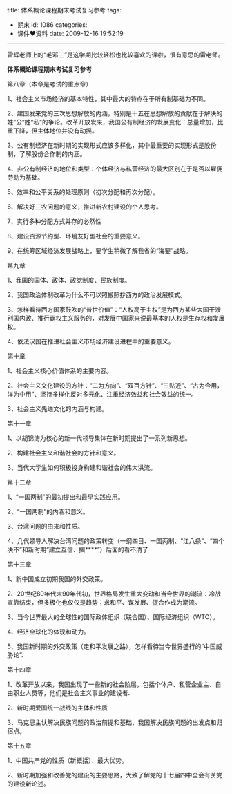 title: 体系概论课程期末考试复习参考
tags:
  - 期末
id: 1086
categories:
  - 课件❤资料
date: 2009-12-16 19:52:19
---

雷辉老师上的“毛邓三”是这学期比较轻松也比较喜欢的课啦，很有意思的雷老师。

**体系概论课程期末考试复习参考**

第八章（本章是考试的重点章）

1、社会主义市场经济的基本特性，其中最大的特点在于所有制基础为不同。

2、建国发来党的三次思想解放的内涵，特别是十五在思想解放的贡献在于解决的姓”公”姓“私”的争论。改革开放发来，我国公有制经济的发展变化：总量增加，比重下降，但主体地位并没有动摇。

3、公有制经济在新时期的实现形式应该多样化，其中最重要的实现形式是股份制，了解股份合作制的内涵。<!--more-->

4、非公有制经济的地位和类型：个体经济与私营经济的最大区别在于是否以雇佣劳动为基础。

5、效率和公平关系的处理原则（初次分配和再次分配）。

6、解决好三农问题的意义，推进新农村建设的个人思考。

7、实行多种分配方式并存的必然性

8、建设资源节约型、环境友好型社会的重要意义。

9、在统筹区域经济发展战略上，要学生稍微了解我省的“海要”战略。

第九章

1、我国的国体、政体、政党制度、民族制度。

2、我国政治体制改革为什么不可以照搬照抄西方的政治发展模式。

3、怎样看待西方国家鼓吹的“普世价值”：“人权高于主权”是为西方某些大国干涉别国内政、推行霸权主义服务的，对发展中国家来说最基本的人权是生存权和发展权。

4、依法汉国在推进社会主义市场经济建设进程中的重要意义。

第十章

1、社会主义核心价值体系的主要内容。

2、社会主义文化建设的方针：“二为方向”、“双百方针”、“三贴近”、“古为今用，洋为中用”、坚持多样化反对多元化、注重经济效益和社会效益的统一。

3、社会主义先进文化的内涵与构建。

第十一章

1、以胡锦涛为核心的新一代领导集体在新时期提出了一系列新思想。

2、构建社会主义和谐社会的方针和意义。

3、当代大学生如何积极投身构建和谐社会的伟大洪流。

第十二章

1、“一国两制”的最初提出和最早实践应用。

2、“一国两制”的内涵和意义。

3、台湾问题的由来和性质。

4、几代领导人解决台湾问题的政策转变（一纲四目、一国两制、“江八条”、“四个决不”和新时期“建立互信、搁****”）后面的看不清了

第十三章

1、新中国成立初期我国的外交政策。

2、20世纪80年代末90年代初，世界格局发生重大变动和当今世界的潮流：冷战宣靠结束，但多极化也仅仅是趋势；求和平、谋发展、促合作成为潮流。

3、当今世界最大的全球性的国际政体组织（联合国）、国际经济组织（WTO）。

4、经济全球化的体现和动力。

5、我国新时期的外交政策（走和平发展之路），怎样看待当今世界盛行的“中国威胁论”.

第十四章

1、改革开放以来，我国出现了一些新的社会阶层，包括个体户、私营企业主、自由职业人员等，他们是社会主义事业的建设者.

2、新时期爱国统一战线的主体和性质

3、马克思主认解决民族问题的政治前提和基础，我国解决民族问题的出发点和归宿点。

第十五章

1、中国共产党的性质（新概括）、最大优势。

2、新时期加强和改善党的建设的主要思路，大致了解党的十七届四中全会有关党的建设新论述。